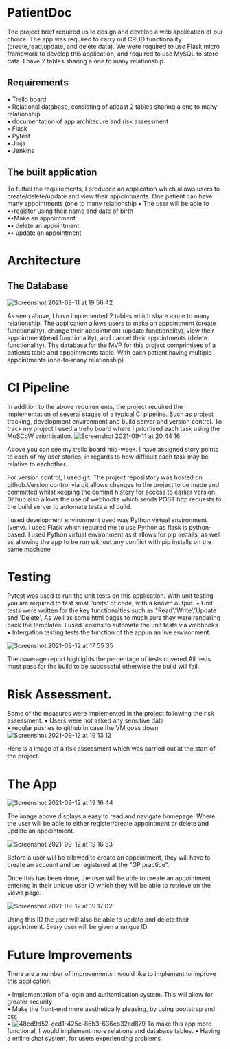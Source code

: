 # PatientDoc

The project brief required us to design and develop a web application of our choice. The app was required to carry out CRUD functionality (create,read,update, and delete data). We were required to use Flask micro framework to develop this application, and required to use MySQL to store data. I have 2 tables sharing a one to many relationship.

## Requirements
• Trello board <br>
• Relational database, consisting of atleast 2 tables sharing a one to many relationship <br>
• documentation of app architecure and risk assessment <br>
• Flask <br>
• Pytest <br>
• Jinja <br>
• Jenkins <br>

## The built application
To fulfull the requirements, I produced an application which allows users to create/delete/update and view their appointments. One patient can have many appointments (one to many relationship
• The user will  be able to <br>
••register using their name and date of birth <br>
••Make an appointment <br>
•• delete an appointment <br>
•• update an appointment <br>

# Architecture
## The Database
![Screenshot 2021-09-11 at 19 56 42](https://user-images.githubusercontent.com/43785332/132958487-d4217d1d-1bba-461c-890e-62e8ad81f678.png)


As seen above, I have implemented 2 tables which share a one to many relationship. The application allows users to make an appointment (create functionality), change their appointment (update functionality), view their appointment(read functionality), and cancel their appointments (delete functionality). The database for the MVP for this project comprimises of a patients table and  appointments table. With each patient having multiple appointments (one-to-many relationship)

# CI Pipeline 
In addition to the above requirements, the project required the implementation of several stages of a typical CI pipeline. Such as project tracking, development environment and build server and version control. To track my project I used a trello board where I priortised each task using the MoSCoW prioritisation.
![Screenshot 2021-09-11 at 20 44 16](https://user-images.githubusercontent.com/43785332/132959705-9f67b99c-3c42-492e-891b-b036a9d483ff.png)


Above you can see my trello board mid-week. I have assigned story points to each of my user stories, in regards to how difficult each task may be relative to eachother.




For version control, I used git. The project reposistory was hosted on github.Version control via git allows changes to the project to be made and committed whilst keeping the commit history for access to earlier version. Github also allows the use of  webhooks which sends POST http requests to the build server to automate tests and build.

I used development environment used was Python virtual environment (venv). I used Flask which required me to use Python as flask is python-based. I used Python virtual environment as it allows for pip installs, as well as allowing the app to be run without any conflict with pip installs on the same machone

# Testing
Pytest was used to run the unit tests on this application. With unit testing you are required to test small 'units' of code, with a known output. 
• Unit tests were written for the key functionalties such as "Read','Write','Update and 'Delete', As well as some html pages to much sure they were rendering back the templates. I used jenkins to automate the unit tests via webhooks <br>
• Intergation testing tests the function of the app in an live environment.

![Screenshot 2021-09-12 at 17 55 35](https://user-images.githubusercontent.com/43785332/132996474-89fdf820-4865-455f-8add-f3ccdcacf92f.png)


The coverage report highlights the percentage of tests covered.All tests must pass for the build to be successful otherwise the build will fail.

# Risk Assessment.
Some of the  measures were implemented in the project following the risk assessment.
• Users were not asked any sensitive data <br>
• regular pushes to github in case the VM goes down <br>
![Screenshot 2021-09-12 at 19 13 12](https://user-images.githubusercontent.com/43785332/132998263-ad2ac8fd-677b-418d-a319-a415051cc55f.png)


Here is a image of a risk assessment which was carried out at the start of the project.

# The App

![Screenshot 2021-09-12 at 19 16 44](https://user-images.githubusercontent.com/43785332/132998399-5f975050-15c0-4135-90c9-8041cfa9e18c.png)

The image above displays a easy to read and navigate homepage. Where the user will be able to either register/create appointment or delete and update an appointment.

![Screenshot 2021-09-12 at 19 16 53](https://user-images.githubusercontent.com/43785332/132998474-1c870b36-24df-4f36-b6d3-857f8dcb777c.png)

Before a user will be allowed to create an appointment, they will have to create an account and be registered at the "GP practice".

Once this has been done, the user will be able to create an appointment entering in their unique user ID which they will be able to retrieve on the views page.


![Screenshot 2021-09-12 at 19 17 02](https://user-images.githubusercontent.com/43785332/132998546-9dccd6a5-88c9-4b13-9b86-6882753c177d.png)


Using this ID the user will also be able to update and delete their appointment. Every user will be given a unique ID.

# Future Improvements

There are a number of improvements I would like to implement to improve this application.

• Implementation of a login and authentication system. This will allow for greater security <br>
• Make the front-end more aesthetically pleasing, by using bootstrap and css <br>
• ![48cd9d52-ccd1-425c-86b3-636eb32ad879](https://user-images.githubusercontent.com/43785332/132998836-3878098c-28cc-413d-b6e6-74511908cb01.jpg)
To make this app more functional, I would implement more relations and database tables.
• Having a online chat system, for users experiencing problems







